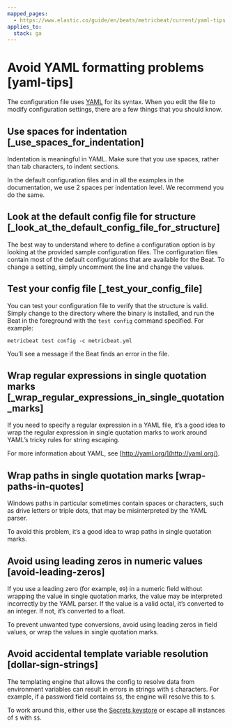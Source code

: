 ```yaml
---
mapped_pages:
  - https://www.elastic.co/guide/en/beats/metricbeat/current/yaml-tips.html
applies_to:
  stack: ga
---
```


# Avoid YAML formatting problems [yaml-tips]

The configuration file uses [YAML](http://yaml.org/) for its syntax. When you edit the file to modify configuration settings, there are a few things that you should know.


## Use spaces for indentation [_use_spaces_for_indentation]

Indentation is meaningful in YAML. Make sure that you use spaces, rather than tab characters, to indent sections.

In the default configuration files and in all the examples in the documentation, we use 2 spaces per indentation level. We recommend you do the same.


## Look at the default config file for structure [_look_at_the_default_config_file_for_structure]

The best way to understand where to define a configuration option is by looking at the provided sample configuration files. The configuration files contain most of the default configurations that are available for the Beat. To change a setting, simply uncomment the line and change the values.


## Test your config file [_test_your_config_file]

You can test your configuration file to verify that the structure is valid. Simply change to the directory where the binary is installed, and run the Beat in the foreground with the `test config` command specified. For example:

```shell
metricbeat test config -c metricbeat.yml
```

You’ll see a message if the Beat finds an error in the file.


## Wrap regular expressions in single quotation marks [_wrap_regular_expressions_in_single_quotation_marks]

If you need to specify a regular expression in a YAML file, it’s a good idea to wrap the regular expression in single quotation marks to work around YAML’s tricky rules for string escaping.

For more information about YAML, see [http://yaml.org/](http://yaml.org/).


## Wrap paths in single quotation marks [wrap-paths-in-quotes]

Windows paths in particular sometimes contain spaces or characters, such as drive letters or triple dots, that may be misinterpreted by the YAML parser.

To avoid this problem, it’s a good idea to wrap paths in single quotation marks.


## Avoid using leading zeros in numeric values [avoid-leading-zeros]

If you use a leading zero (for example, `09`) in a numeric field without wrapping the value in single quotation marks, the value may be interpreted incorrectly by the YAML parser. If the value is a valid octal, it’s converted to an integer. If not, it’s converted to a float.

To prevent unwanted type conversions, avoid using leading zeros in field values, or wrap the values in single quotation marks.


## Avoid accidental template variable resolution [dollar-sign-strings]

The templating engine that allows the config to resolve data from environment variables can result in errors in strings with `$` characters. For example, if a password field contains `$$`, the engine will resolve this to `$`.

To work around this, either use the [Secrets keystore](/reference/metricbeat/keystore.md) or escape all instances of `$` with `$$`.

